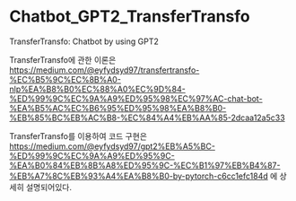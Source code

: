 # Chatbot_GPT2_TransferTransfo
TransferTransfo: Chatbot by using GPT2

TransferTransfo에 관한 이론은
https://medium.com/@eyfydsyd97/transfertransfo-%EC%B5%9C%EC%8B%A0-nlp%EA%B8%B0%EC%88%A0%EC%9D%84-%ED%99%9C%EC%9A%A9%ED%95%98%EC%97%AC-chat-bot-%EA%B5%AC%EC%B6%95%ED%95%98%EA%B8%B0-%EB%85%BC%EB%AC%B8-%EC%84%A4%EB%AA%85-2dcaa12a5c33

TransferTransfo를 이용하여 코드 구현은
https://medium.com/@eyfydsyd97/gpt2%EB%A5%BC-%ED%99%9C%EC%9A%A9%ED%95%9C-%EA%B0%84%EB%8B%A8%ED%95%9C-%EC%B1%97%EB%B4%87-%EB%A7%8C%EB%93%A4%EA%B8%B0-by-pytorch-c6cc1efc184d
에 상세히 설명되어있다.
